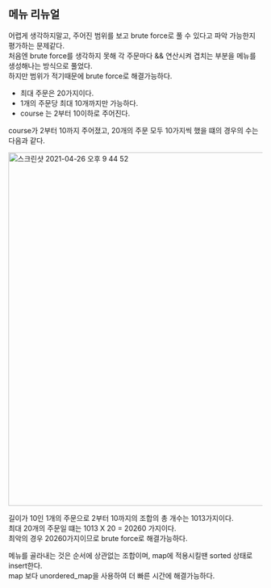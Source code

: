 <h2>메뉴 리뉴얼</h2>

어렵게 생각하지말고, 주어진 범위를 보고 brute force로 풀 수 있다고 파악 가능한지 평가하는 문제같다.<br>
처음엔 brute force를 생각하지 못해 각 주문마다 && 연산시켜 겹치는 부분을 메뉴를 생성해나는 방식으로 풀었다.<br>
하지만 범위가 적기때문에 brute force로 해결가능하다.<br>

- 최대 주문은 20가지이다.
- 1개의 주문당 최대 10개까지만 가능하다.
- course 는 2부터 10이하로 주어진다.

course가 2부터 10까지 주어졌고, 20개의 주문 모두 10가지씩 했을 떄의 경우의 수는 다음과 같다.<br>

<img width="700" alt="스크린샷 2021-04-26 오후 9 44 52" src="https://user-images.githubusercontent.com/54436228/116084343-a9fcdd00-a6d8-11eb-8886-26d1b6717eb0.png">

길이가 10인 1개의 주문으로 2부터 10까지의 조합의 총 개수는 1013가지이다.<br>
최대 20개의 주문일 떄는 1013 X 20 = 20260 가지이다.<br>
최악의 경우 20260가지이므로 brute force로 해결가능하다.<br>

메뉴를 골라내는 것은 순서에 상관없는 조합이며, map에 적용시킬땐 sorted 상태로 insert한다.<br>
map 보다 unordered_map을 사용하여 더 빠른 시간에 해결가능하다.<br>
